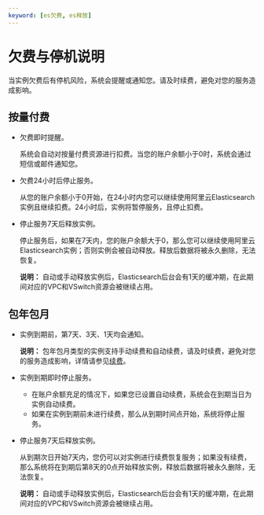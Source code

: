 ```yaml
---
keyword: [es欠费, es释放]
---
```


# 欠费与停机说明

当实例欠费后有停机风险，系统会提醒或通知您。请及时续费，避免对您的服务造成影响。

## 按量付费

-   欠费即时提醒。

    系统会自动对按量付费资源进行扣费。当您的账户余额小于0时，系统会通过短信或邮件通知您。

-   欠费24小时后停止服务。

    从您的账户余额小于0开始，在24小时内您可以继续使用阿里云Elasticsearch实例且继续扣费。24小时后，实例将暂停服务，且停止扣费。

-   停止服务7天后释放实例。

    停止服务后，如果在7天内，您的账户余额大于0，那么您可以继续使用阿里云Elasticsearch实例；否则实例会被自动释放。释放后数据将被永久删除，无法恢复。

    **说明：** 自动或手动释放实例后，Elasticsearch后台会有1天的缓冲期，在此期间对应的VPC和VSwitch资源会被继续占用。


## 包年包月

-   实例到期前，第7天、3天、1天均会通知。

    **说明：** 包年包月类型的实例支持手动续费和自动续费，请及时续费，避免对您的服务造成影响，详情请参见[续费](/cn.zh-CN/产品定价/续费.md)。

-   实例到期即时停止服务。
    -   在账户余额充足的情况下，如果您已设置自动续费，系统会在到期当日为实例自动续费。
    -   如果在实例到期前未进行续费，那么从到期时间点开始，系统将停止服务。
-   停止服务7天后释放实例。

    从到期次日开始7天内，您仍可以对实例进行续费恢复服务；如果没有续费，那么系统将在到期后第8天的0点开始释放实例，释放后数据将被永久删除，无法恢复。

    **说明：** 自动或手动释放实例后，Elasticsearch后台会有1天的缓冲期，在此期间对应的VPC和VSwitch资源会被继续占用。


